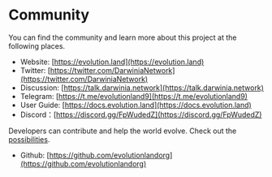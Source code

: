# Community

You can find the community and learn more about this project at the following places.

* Website: [https://evolution.land](https://evolution.land) 
* Twitter: [https://twitter.com/DarwiniaNetwork](https://twitter.com/DarwiniaNetwork)
* Discussion: [https://talk.darwinia.network](https://talk.darwinia.network)
* Telegram: [https://t.me/evolutionland9](https://t.me/evolutionland9)
* User Guide: [https://docs.evolution.land](https://docs.evolution.land)
* Discord：[https://discord.gg/FpWudedZ](https://discord.gg/FpWudedZ)

Developers can contribute and help the world evolve. Check out the [possibilities](developers.md).

* Github: [https://github.com/evolutionlandorg](https://github.com/evolutionlandorg)

